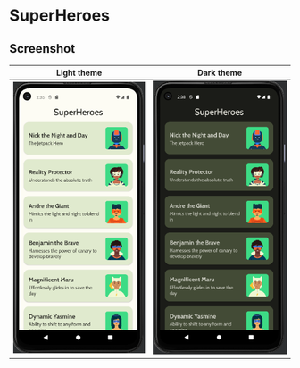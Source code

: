 # SuperHeroes 

## Screenshot

| Light theme                          | Dark theme                           |
|----------------------------------|----------------------------------|
| ![Screeshot 1](Screenshot_light.png) | ![Screeshot 2](Screenshot_dark.png) |
